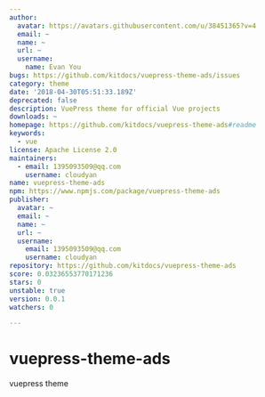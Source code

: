 ```yaml
---
author:
  avatar: https://avatars.githubusercontent.com/u/38451365?v=4
  email: ~
  name: ~
  url: ~
  username:
    name: Evan You
bugs: https://github.com/kitdocs/vuepress-theme-ads/issues
category: theme
date: '2018-04-30T05:51:33.189Z'
deprecated: false
description: VuePress theme for official Vue projects
downloads: ~
homepage: https://github.com/kitdocs/vuepress-theme-ads#readme
keywords:
  - vue
license: Apache License 2.0
maintainers:
  - email: 1395093509@qq.com
    username: cloudyan
name: vuepress-theme-ads
npm: https://www.npmjs.com/package/vuepress-theme-ads
publisher:
  avatar: ~
  email: ~
  name: ~
  url: ~
  username:
    email: 1395093509@qq.com
    username: cloudyan
repository: https://github.com/kitdocs/vuepress-theme-ads
score: 0.03236553770171236
stars: 0
unstable: true
version: 0.0.1
watchers: 0

---
```


# vuepress-theme-ads
vuepress theme
